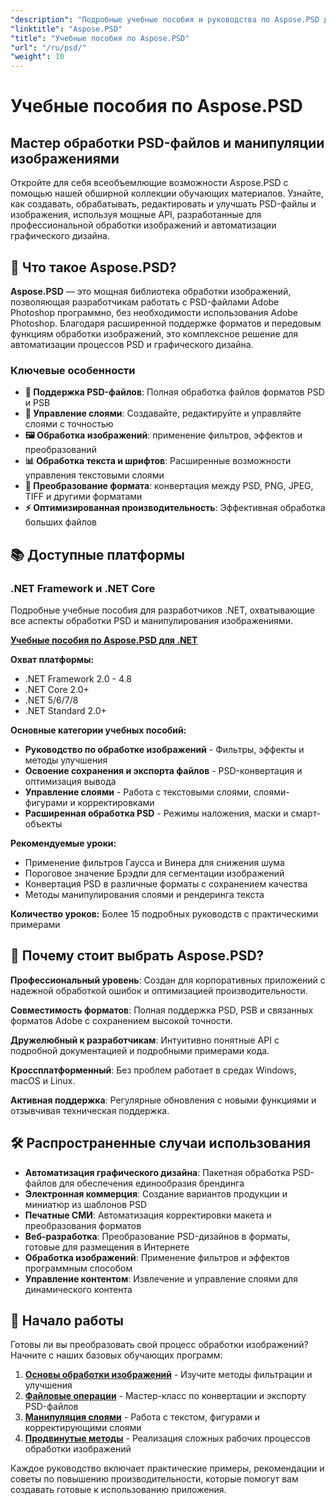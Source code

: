 ```yaml
---
"description": "Подробные учебные пособия и руководства по Aspose.PSD для разных платформ. Освойте работу с PSD-файлами, обработку изображений, управление слоями и расширенные функции редактирования с помощью нашей обширной коллекции учебных пособий."
"linktitle": "Aspose.PSD"
"title": "Учебные пособия по Aspose.PSD"
"url": "/ru/psd/"
"weight": 10
---
```


# Учебные пособия по Aspose.PSD

## Мастер обработки PSD-файлов и манипуляции изображениями

Откройте для себя всеобъемлющие возможности Aspose.PSD с помощью нашей обширной коллекции обучающих материалов. Узнайте, как создавать, обрабатывать, редактировать и улучшать PSD-файлы и изображения, используя мощные API, разработанные для профессиональной обработки изображений и автоматизации графического дизайна.

## 🚀 Что такое Aspose.PSD?

**Aspose.PSD** — это мощная библиотека обработки изображений, позволяющая разработчикам работать с PSD-файлами Adobe Photoshop программно, без необходимости использования Adobe Photoshop. Благодаря расширенной поддержке форматов и передовым функциям обработки изображений, это комплексное решение для автоматизации процессов PSD и графического дизайна.

### Ключевые особенности
- **📁 Поддержка PSD-файлов**: Полная обработка файлов форматов PSD и PSB
- **🎨 Управление слоями**: Создавайте, редактируйте и управляйте слоями с точностью
- **🖼️ Обработка изображений**: применение фильтров, эффектов и преобразований
- **📊 Обработка текста и шрифтов**: Расширенные возможности управления текстовыми слоями
- **🔄 Преобразование формата**: конвертация между PSD, PNG, JPEG, TIFF и другими форматами
- **⚡ Оптимизированная производительность**: Эффективная обработка больших файлов

## 📚 Доступные платформы

### .NET Framework и .NET Core
Подробные учебные пособия для разработчиков .NET, охватывающие все аспекты обработки PSD и манипулирования изображениями.

**[Учебные пособия по Aspose.PSD для .NET](./net/)**

**Охват платформы:**
- .NET Framework 2.0 - 4.8
- .NET Core 2.0+
- .NET 5/6/7/8
- .NET Standard 2.0+

**Основные категории учебных пособий:**
- **Руководство по обработке изображений** - Фильтры, эффекты и методы улучшения
- **Освоение сохранения и экспорта файлов** - PSD-конвертация и оптимизация вывода
- **Управление слоями** - Работа с текстовыми слоями, слоями-фигурами и корректировками
- **Расширенная обработка PSD** - Режимы наложения, маски и смарт-объекты

**Рекомендуемые уроки:**
- Применение фильтров Гаусса и Винера для снижения шума
- Пороговое значение Брэдли для сегментации изображений
- Конвертация PSD в различные форматы с сохранением качества
- Методы манипулирования слоями и рендеринга текста

**Количество уроков:** Более 15 подробных руководств с практическими примерами


## 🎯 Почему стоит выбрать Aspose.PSD?

**Профессиональный уровень**: Создан для корпоративных приложений с надежной обработкой ошибок и оптимизацией производительности.

**Совместимость форматов**: Полная поддержка PSD, PSB и связанных форматов Adobe с сохранением высокой точности.

**Дружелюбный к разработчикам**: Интуитивно понятные API с подробной документацией и подробными примерами кода.

**Кроссплатформенный**: Без проблем работает в средах Windows, macOS и Linux.

**Активная поддержка**: Регулярные обновления с новыми функциями и отзывчивая техническая поддержка.


## 🛠️ Распространенные случаи использования

- **Автоматизация графического дизайна**: Пакетная обработка PSD-файлов для обеспечения единообразия брендинга
- **Электронная коммерция**: Создание вариантов продукции и миниатюр из шаблонов PSD  
- **Печатные СМИ**: Автоматизация корректировки макета и преобразования форматов
- **Веб-разработка**: Преобразование PSD-дизайнов в форматы, готовые для размещения в Интернете
- **Обработка изображений**: Применение фильтров и эффектов программным способом
- **Управление контентом**: Извлечение и управление слоями для динамического контента


## 📖 Начало работы

Готовы ли вы преобразовать свой процесс обработки изображений? Начните с наших базовых обучающих программ:

1. **[Основы обработки изображений](./net/guide-image-processing/)** - Изучите методы фильтрации и улучшения
2. **[Файловые операции](./net/mastering-file-saving-and-exporting/)** - Мастер-класс по конвертации и экспорту PSD-файлов
3. **[Манипуляция слоями](./net/)** - Работа с текстом, фигурами и корректирующими слоями
4. **[Продвинутые методы](./net/)** - Реализация сложных рабочих процессов обработки изображений

Каждое руководство включает практические примеры, рекомендации и советы по повышению производительности, которые помогут вам создавать готовые к использованию приложения.